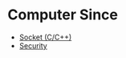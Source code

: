 # Computer Since

- [Socket (C/C++)](https://github.com/goodluck3301/computer-since/tree/main/Socket)
- [Security](https://github.com/goodluck3301/computer-since/tree/main/Security)
